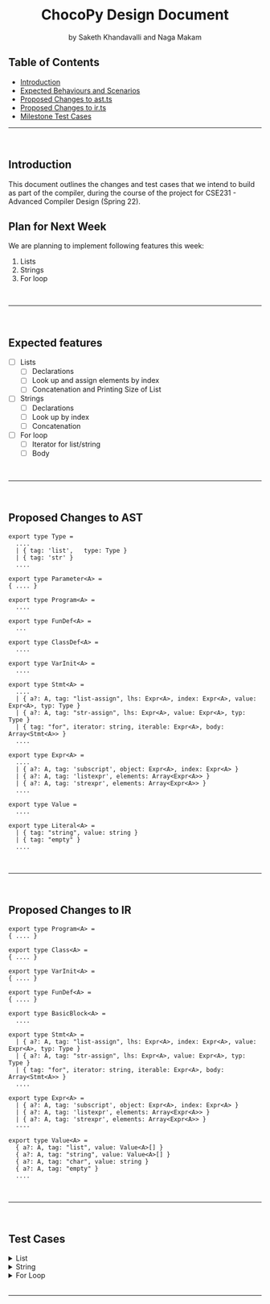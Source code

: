 <!-- Markdown Template Credits: https://github.com/othneildrew/Best-README-Template/blob/master/README.md -->

<h1 align="center">
  <strong>ChocoPy Design Document</strong>
</h1>
<p align="center">
  by Saketh Khandavalli and Naga Makam
</p>

<!-- DON'T EDIT THIS SECTION, INSTEAD RE-RUN doctoc TO UPDATE -->
## Table of Contents

- [Introduction](#introduction)
- [Expected Behaviours and Scenarios](#expected-behaviours-and-scenarios)
- [Proposed Changes to ast.ts](#proposed-changes-to-ast)
- [Proposed Changes to ir.ts](#proposed-changes-to-ir)
- [Milestone Test Cases](#test-cases)

<!-- END doctoc generated TOC please keep comment here to allow auto update -->
***
<br/>

## **Introduction**

This document outlines the changes and test cases that we intend to build as part of the compiler, during the course of the project for CSE231 - Advanced Compiler Design (Spring 22).

## **Plan for Next Week**

We are planning to implement following features this week:

1. Lists
1. Strings
1. For loop

<br/>

***

<br/>

## **Expected features**
  
- [ ] Lists
  - [ ] Declarations
  - [ ] Look up and assign elements by index
  - [ ] Concatenation and Printing Size of List

- [ ] Strings
  - [ ] Declarations
  - [ ] Look up by index
  - [ ] Concatenation

- [ ] For loop
  - [ ] Iterator for list/string
  - [ ] Body

<br/>

***

<br/>

## **Proposed Changes to AST**

```
export type Type =
  ....
  | { tag: 'list',   type: Type }
  | { tag: 'str' }
  ....

export type Parameter<A> = 
{ .... }

export type Program<A> = 
  ....

export type FunDef<A> =
  ...

export type ClassDef<A> = 
  ....

export type VarInit<A> =
  ....

export type Stmt<A> =
  ....
  | { a?: A, tag: "list-assign", lhs: Expr<A>, index: Expr<A>, value: Expr<A>, typ: Type }
  | { a?: A, tag: "str-assign", lhs: Expr<A>, value: Expr<A>, typ: Type }
  | { tag: "for", iterator: string, iterable: Expr<A>, body: Array<Stmt<A>> }
  ....

export type Expr<A> =
  ....
  | { a?: A, tag: 'subscript', object: Expr<A>, index: Expr<A> }  
  | { a?: A, tag: 'listexpr', elements: Array<Expr<A>> }
  | { a?: A, tag: 'strexpr', elements: Array<Expr<A>> }
  ....

export type Value =
  ....

export type Literal<A> =
  | { tag: "string", value: string }
  | { tag: "empty" }
  ....

```

<br/>

***

<br/>

## **Proposed Changes to IR**

```
export type Program<A> = 
{ .... }

export type Class<A> = 
{ .... }

export type VarInit<A> = 
{ .... }

export type FunDef<A> = 
{ .... }

export type BasicBlock<A> = 
  ....

export type Stmt<A> =
  | { a?: A, tag: "list-assign", lhs: Expr<A>, index: Expr<A>, value: Expr<A>, typ: Type }
  | { a?: A, tag: "str-assign", lhs: Expr<A>, value: Expr<A>, typ: Type }
  | { tag: "for", iterator: string, iterable: Expr<A>, body: Array<Stmt<A>> }
  ....

export type Expr<A> =
  | { a?: A, tag: 'subscript', object: Expr<A>, index: Expr<A> }  
  | { a?: A, tag: 'listexpr', elements: Array<Expr<A>> }
  | { a?: A, tag: 'strexpr', elements: Array<Expr<A>> }
  ----

export type Value<A> = 
  { a?: A, tag: "list", value: Value<A>[] }
  { a?: A, tag: "string", value: Value<A>[] }
  { a?: A, tag: "char", value: string }
  { a?: A, tag: "empty" }
  ....

```


<br/>

***

<br/>

## **Test Cases**
<details>
  <summary> List </summary>

  <br/>

  - **List Declaration and Assignment** - of primitive Data Type
  ```
  myList : [int] = None
  myList = [1,2,3,4]

  print(myList[3])
  ```
  > The above program must print `4`

  <br/>

  - **List Declaration and Assignment** - of unknown Data Type
  ```
  myList : [cls] = None
  myList = [1,2,3,4]

  print(myList[3])
  ```
  > The above program must throw a `TYPE ERROR` because `cls` is not a defined class

  <br/>

  - **List Declaration and Assignment** - of incompatible Data Type
  ```
  myList : [int] = None
  myList = [True, False, True, 1]

  print(myList[0])
  ```
  > The above program must throw a `TYPE ERROR` because `True` is not a valid element for integer list

  <br/>

  - **List Subscripting** - valid index
  ```
  myList : [int] = None
  myList = [99, 88, 77, 66, 55]

  myList[2] = 11
  print(myList[2])
  ```
  > The above program must print `11`

  <br/>

  - **List Subscripting** - index out of bounds
  ```
  myList : [int] = None
  myList = [1,2,3,4,5]

  print(myList[6])
  ```
  > The above program must return a `RUNTIME ERROR`

  <br/>

  - **List Length** - printing size of list
  ```
  myList : [int] = None
  myList = [1,2,3,4,5]

  print(len(myList))
  ```
  > The above program must print `5`

  <br/>
  
  - **List Length** - using size of list as operand
  ```
  myList : [int] = None
  myList = [1,2,3,4,5]

  print(myList[len(myList)-1])
  ```
  > The above program must print `5`

  <br/>

  - **List Concatenation** - compatible list types
  ```
  myList1 : [int] = None
  myList2 : [int] = None
  myList3 : [int] = None

  myList1 = [1, 2, 3]
  myList2 = [4, 5, 6]
  myList3 = myList1 + myList2

  print(myList3[3])
  ```
  > The above program must compile successfully, and print `4`

  <br/>

  - **List Concatenation** - incompatible list types
  ```
  myList1 : [int] = None
  myList2 : [bool] = None
  myList3 : [int] = None

  myList1 = [1, 2, 3]
  myList2 = [True, False, True]
  myList3 = myList1 + myList2

  print(myList3[3])
  ```
  > The above program must throw a `TYPE ERROR` because an list of integers cannot be concatenated with a list of booleans

  <br/>

</details>

<details>
  <summary> String </summary>

  <br/>

  - **String Declaration and Assignment**
  ```
  myStr: str = "abc"
  print(myStr)
  ```
  > The above program must print `abc`

  <br/>
  
  - **List Subscripting** - valid index
  ```
  myStr: str = "abc"
  print(myStr[2])
  ```
  > The above program must print `c`

  <br/>

  - **List Subscripting** - index out of bounds
  ```
  myStr: str = "abc"
  print(myStr[6])
  ```
  > The above program must return a `RUNTIME ERROR`

  <br/>

  - **String Length** - printing size of string
  ```
  myStr: str = "abc"
  print(len(myStr))
  ```
  > The above program must print `3`

  <br/>
  
  - **String Length** - using size of string as operand
  ```
  myStr: str = "abc"
  print(myStr[len(myStr)-1])
  ```
  > The above program must print `c`

  <br/>

  - **String Concatenation**
  ```
  myStr1: str = "abc"
  myStr2: str = "edf"
  myStr3: str = ""
  
  myStr3 = myStr1 + myStr2
  print(myStr3)
  ```
  > The above program must compile successfully, and print `abcedf`

  <br/>
  
</details>

<details>
  <summary> For Loop </summary>
  <br/>

  - **Iteration over array**
  ```
  a: [int] = None
  x: int = 0
  a = [1,2,3]
  
  for x in a:
    print(x)
  ```
  > The above program must print `1\n2\n3`

  <br/>
  
  - **Iteration over string**
  ```
  a: str = "abc"
  x: str = ""
  
  for x in a:
    print(x)
  ```
  > The above program must print `a\nb\nc`

  <br/>

  
  - **Iterator not defined**
  ```
  a: str = "abc"
  for x in a:
    print(x)
  ```
  > The above program must throw a `TYPE ERROR` because an iterator `x` is not defined

  <br/>
  
  - **Iterator defined with non-compatible type**
  ```
  a: str = "abc"
  x: int = 0
  for x in a:
    print(x)
  ```
  > The above program must throw a `TYPE ERROR` because an iterator `x` is not of the type `str`

  <br/>
  
   - **Returning from for loop**
   ```
   def f() -> int:
      x : int = 0
      for x in [1, 2, 3, 4, 5]:
        if x > 3:
          return x
      return x
   print(f())
  ```
  > The above program must print `4`

  <br/>
</details>

<br/>

***
